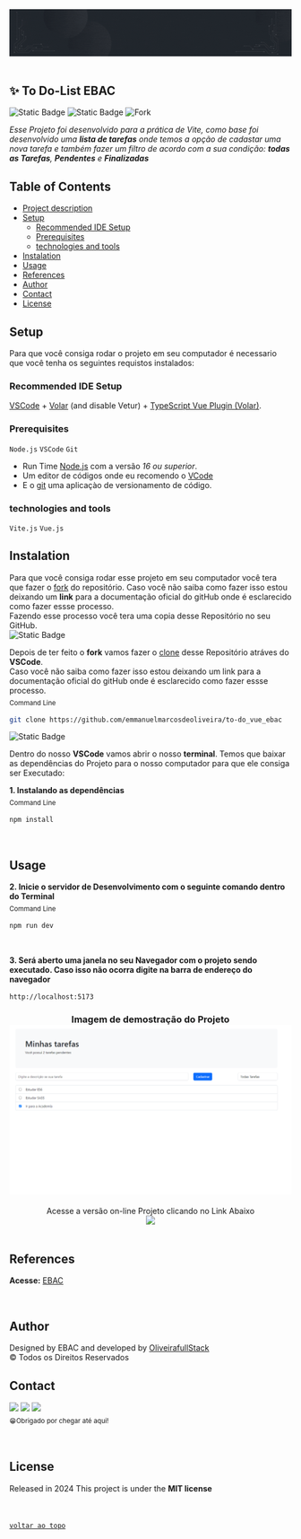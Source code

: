 <!-- Banner de Apresentação -->
 <img src="./public/Emmanuel M. Oliveira.gif">
<br>
<br>

<!-- Titulo do Projeto -->

## ✨ To Do-List EBAC

<!-- <img alt="GitHub Forks" src="https://img.shields.io/github/forks/emmanuelmarcosdeoliveira/portfolio-github"/>
<br> -->

![Static Badge](https://img.shields.io/badge/--path?style=plastic&logo=Vite&logoColor=%233FB27F&logoSize=auto&label=Vue&labelColor=black&color=%233FB27F)
![Static Badge](https://img.shields.io/badge/--path?style=plastic&logo=vite&logoColor=%239566FE&logoSize=auto&label=Vite&labelColor=black&color=%239566FE)
![Fork](https://img.shields.io/github/forks/emmanuelmarcosdeoliveira/to-do_vue_ebac?style=plastic)

_Esse Projeto foi desenvolvido para a prática de Vite, como base foi desenvolvido uma **lista de tarefas** onde temos a opção de cadastar uma nova tarefa e também fazer um filtro de acordo com a sua condição: **todas as Tarefas**, **Pendentes** e **Finalizadas**_

<!-- Menu -->

## Table of Contents

- [Project description](#-portfólio-github)
- [Setup](#setup)
  - [Recommended IDE Setup](#recommended-ide-setup)
  - [Prerequisites](#prerequisites)
  - [technologies and tools](#technologies-and-tools)
- [Instalation](#instalation)
- [Usage](#usage)
- [References](#references)
- [Author](#author)
- [Contact](#contact)
- [License](#license)

<!-- Setup do Projeto -->

## Setup

Para que você consiga rodar o projeto em seu computador é necessario que você tenha os seguintes requistos instalados:<br>

### Recommended IDE Setup

[VSCode](https://code.visualstudio.com/) + [Volar](https://marketplace.visualstudio.com/items?itemName=Vue.volar) (and disable Vetur) + [TypeScript Vue Plugin (Volar)](https://marketplace.visualstudio.com/items?itemName=Vue.vscode-typescript-vue-plugin).

### Prerequisites

`Node.js` `VSCode` `Git`

- Run Time [Node.js](https://nodejs.org/en/) com a versão _16 ou superior_.<br>
- Um editor de códigos onde eu recomendo o [VCode](https://code.visualstudio.com/)<br>
- E o [git](https://git-scm.com/downloads) uma aplicaçào de versionamento de código.

### technologies and tools

`Vite.js` `Vue.js`

<!-- Bagde dos Repositórios, Node.js Git e Vscode -->
<!-- <img src="https://img.shields.io/badge/Node.js-43853D?style=for-the-badge&logo=node.js&logoColor=white" alt="Node.js"/>
<img src="https://img.shields.io/badge/git-%23F05033.svg?style=for-the-badge&logo=git&logoColor=white" alt="VSCode"/>
<img src="https://img.shields.io/badge/Visual%20Studio%20Code-0078d7.svg?style=for-the-badge&logo=visual-studio-code&logoColor=white"/> -->

## Instalation

Para que você consiga rodar esse projeto em seu computador você tera que fazer o [fork](https://docs.github.com/pt/pull-requests/collaborating-with-pull-requests/working-with-forks/fork-a-repo) do repositório. Caso você não saiba como fazer isso estou deixando um **link** para a documentação oficial do gitHub onde é esclarecido como fazer essse processo.<br> Fazendo esse processo você tera uma copia desse Repositório no seu GitHub.
<br>
<img alt="Static Badge" src="https://img.shields.io/badge/-path?style=social&logo=git&label=GitHub%20Docs&color=%23000">
<a href="https://docs.github.com/pt/pull-requests/collaborating-with-pull-requests/working-with-forks/fork-a-repo"></a>

Depois de ter feito o **fork** vamos fazer o [clone](https://docs.github.com/pt/repositories/creating-and-managing-repositories/cloning-a-repository) desse Repositório atráves do **VSCode**. </br>
Caso você não saiba como fazer isso estou deixando um link para a documentação oficial do gitHub onde é esclarecido como fazer essse processo.
<br>
<sub>Command Line</sub>

```bash
git clone https://github.com/emmanuelmarcosdeoliveira/to-do_vue_ebac
```

<img alt="Static Badge" src="https://img.shields.io/badge/-path?style=social&logo=git&label=GitHub%20Docs&color=%23000">
<a href="https://docs.github.com/pt/repositories/creating-and-managing-repositories/cloning-a-repository"></a>

Dentro do nosso **VSCode** vamos abrir o nosso **terminal**. Temos que baixar as dependências do Projeto para o nosso computador para que ele consiga ser Executado:

**1. Instalando as dependências**<br>
<sub>Command Line</sub>

```bash
npm install
```

<!-- Bagde das Tecnologias-->

<!-- <div align='left'>
<img src="https://img.shields.io/badge/React-20232A?style=for-the-badge&logo=react&logoColor=61DAFB" alt="React"/>
<img src="https://img.shields.io/badge/TypeScript-007ACC?style=for-the-badge&logo=typescript&logoColor=white"/>
<img src="https://img.shields.io/badge/eslint-3A33D1?style=for-the-badge&logo=eslint&logoColor=white"/>
<img src="https://img.shields.io/badge/prettier-1A2C34?style=for-the-badge&logo=prettier&logoColor=F7BA3E"/>
<img src="https://img.shields.io/badge/styled--components-DB7093?style=for-the-badge&logo=styled-components&logoColor=white"/> -->
<br>

## Usage

**2. Inicie o servidor de Desenvolvimento com o seguinte comando dentro do Terminal**<br>
<sub>Command Line</sub>

```bash
npm run dev
```

<br>

**3. Será aberto uma janela no seu Navegador com o projeto sendo executado.
Caso isso não ocorra digite na barra de endereço do navegador**

```bash
http://localhost:5173
```

 <!-- Imagem de Demostração -->
<h3 align="center"> Imagem de demostração do Projeto

</br>
<img src="./public/print-project.png" alt="Print do Projeto"/>
</h3>

<!-- Video de Demostraçào -->
 <!-- <h3 align="center">📽️project demonstration video</h3> -->

 <div align="center">
Acesse a versão on-line Projeto clicando no Link Abaixo
<br>
<a href="https://to-do-vue-xi-pink.vercel.app/">
<img src="https://img.shields.io/badge/Vercel-000000?style=for-the-badge&logo=vercel&logoColor=white"/></a>

</div>
<br>

## References

**Acesse:** [EBAC](https://ebaconline.com.br/)

<br>

## Author

Designed by EBAC and developed by [OliveirafullStack]()<br>
&copy; Todos os Direitos Reservados

## Contact

<a href ="https://wa.me/5511968336094"><img src="https://img.shields.io/badge/WhatsApp-25D366?style=for-the-badge&logo=whatsapp&logoColor=white"></a>
<a href = "mailto:oliveira.devfullstack@gmail.com"><img src="https://img.shields.io/badge/-Gmail-%23333?style=for-the-badge&logo=gmail&logoColor=white" target="_blank"></a>
<a href="https://www.linkedin.com/in/oliveira-marcos-emmanuel?lipi=urn%3Ali%3Apage%3Ad_flagship3_profile_view_base_contact_details%3BUetG4s3ZT76Byt3XWdZ2Tg%3D%3D" target="_blank"><img src="https://img.shields.io/badge/-LinkedIn-%230077B5?style=for-the-badge&logo=linkedin&logoColor=white" target="_blank"></a><br>
<sub>😁Obrigado por chegar até aqui!<sub>

<br>

## License

Released in 2024 This project is under the **MIT license**<br>
<br>
<br>

[`voltar ao topo`](#-portfólio-github)
